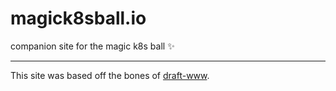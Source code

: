 # magick8sball.io
companion site for the magic k8s ball ✨

---  

This site was based off the bones of [draft-www](https://github.com/deis/draft-www).